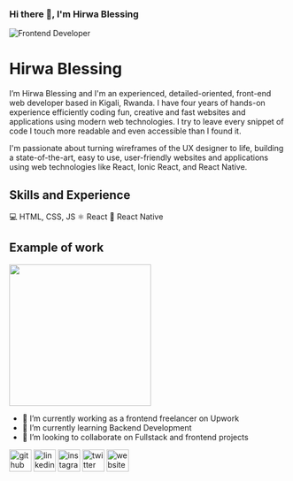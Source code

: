 ### Hi there 👋, I'm Hirwa Blessing
![Frontend Developer](https://www.upwork.com/profile-portraits/c1PiGxcF78cUIHC_Ubhr8_folV_bXOSdF6oMBNM8vv7B-d6MhUycigbyQ_xY89i-wN)

# Hirwa Blessing
I’m Hirwa Blessing and I'm an experienced, detailed-oriented, front-end web developer based in Kigali, Rwanda. I have four years of hands-on experience efficiently coding fun, creative and fast websites and applications using modern web technologies. I try to leave every snippet of code I touch more readable and even accessible than I found it.

I'm passionate about turning wireframes of the UX designer to life, building a state-of-the-art, easy to use, user-friendly websites and applications using web technologies like React, Ionic React,  and React Native.

## Skills and Experience
💻 HTML, CSS, JS
⚛ React
📱 React Native

## Example of work
<img src="https://media3.giphy.com/media/xT0Gqn9yuw8hnPGn5K/200w.webp?cid=ecf05e47xgaz7ge5lfjy1p8oxgud0qncznwnutwxqcpsd2ec&rid=200w.webp" width="256">

- 🔭 I’m currently working as a frontend freelancer on Upwork
- 🌱 I’m currently learning Backend Development 
- 👯 I’m looking to collaborate on Fullstack and frontend projects  

[<img src='https://cdn.jsdelivr.net/npm/simple-icons@3.0.1/icons/github.svg' alt='github' height='40'>](https://github.com/https://github.com/hirwablessing/)  [<img src='https://cdn.jsdelivr.net/npm/simple-icons@3.0.1/icons/linkedin.svg' alt='linkedin' height='40'>](https://www.linkedin.com/in/https://www.linkedin.com/in/hirwa-blessing-086749188//)  [<img src='https://cdn.jsdelivr.net/npm/simple-icons@3.0.1/icons/instagram.svg' alt='instagram' height='40'>](https://www.instagram.com/https://www.instagram.com/blessingartcreator//)  [<img src='https://cdn.jsdelivr.net/npm/simple-icons@3.0.1/icons/twitter.svg' alt='twitter' height='40'>](https://twitter.com/http://twitter.com/home/graphiclessing)  [<img src='https://cdn.jsdelivr.net/npm/simple-icons@3.0.1/icons/icloud.svg' alt='website' height='40'>](https://hirwa-blessing.netlify.app/)  
